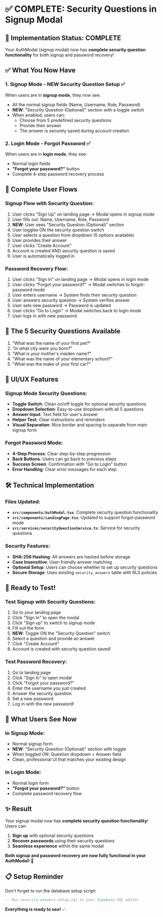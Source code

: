 # ✅ COMPLETE: Security Questions in Signup Modal

## 🎉 Implementation Status: COMPLETE

Your AuthModal (signup modal) now has **complete security question functionality** for both signup and password recovery!

## ✅ What You Now Have

### 1. **Signup Mode** - NEW Security Question Setup ✅
When users are in **signup mode**, they now see:
- All the normal signup fields (Name, Username, Role, Password)
- **NEW**: "Security Question (Optional)" section with a toggle switch
- When enabled, users can:
  - Choose from 5 predefined security questions
  - Provide their answer
  - The answer is securely saved during account creation

### 2. **Login Mode** - Forgot Password ✅
When users are in **login mode**, they see:
- Normal login fields
- **"Forgot your password?"** button
- Complete 4-step password recovery process

## 🔄 Complete User Flows

### **Signup Flow with Security Question:**
1. User clicks "Sign Up" on landing page → Modal opens in signup mode
2. User fills out: Name, Username, Role, Password
3. **NEW**: User sees "Security Question (Optional)" section
4. User toggles ON the security question switch
5. User selects a question from dropdown (5 options available)
6. User provides their answer
7. User clicks "Create Account"
8. Account is created AND security question is saved
9. User is automatically logged in

### **Password Recovery Flow:**
1. User clicks "Sign In" on landing page → Modal opens in login mode
2. User clicks "Forgot your password?" → Modal switches to forgot-password mode
3. User enters username → System finds their security question
4. User answers security question → System verifies answer
5. User sets new password → Password is updated
6. User clicks "Go to Login" → Modal switches back to login mode
7. User logs in with new password

## 🔐 The 5 Security Questions Available

1. "What was the name of your first pet?"
2. "In what city were you born?"
3. "What is your mother's maiden name?"
4. "What was the name of your elementary school?"
5. "What was the make of your first car?"

## 🎨 UI/UX Features

### **Signup Mode Security Questions:**
- **Toggle Switch**: Clean on/off toggle for optional security questions
- **Dropdown Selection**: Easy-to-use dropdown with all 5 questions
- **Answer Input**: Text field for user's answer
- **Helper Text**: Clear instructions and reminders
- **Visual Separation**: Nice border and spacing to separate from main signup form

### **Forgot Password Mode:**
- **4-Step Process**: Clear step-by-step progression
- **Back Buttons**: Users can go back to previous steps
- **Success Screen**: Confirmation with "Go to Login" button
- **Error Handling**: Clear error messages for each step

## 🛠️ Technical Implementation

### **Files Updated:**
- **`src/components/AuthModal.tsx`**: Complete security question functionality
- **`src/components/LandingPage.tsx`**: Updated to support forgot-password mode
- **`src/services/securityQuestionService.ts`**: Service for security questions

### **Security Features:**
- **SHA-256 Hashing**: All answers are hashed before storage
- **Case Insensitive**: User-friendly answer matching
- **Optional Setup**: Users can choose whether to set up security questions
- **Secure Storage**: Uses existing `security_answers` table with RLS policies

## 🚀 Ready to Test!

### **Test Signup with Security Questions:**
1. Go to your landing page
2. Click "Sign In" to open the modal
3. Click "Sign up" to switch to signup mode
4. Fill out the form
5. **NEW**: Toggle ON the "Security Question" switch
6. Select a question and provide an answer
7. Click "Create Account"
8. Account is created with security question saved!

### **Test Password Recovery:**
1. Go to landing page
2. Click "Sign In" to open modal
3. Click "Forgot your password?"
4. Enter the username you just created
5. Answer the security question
6. Set a new password
7. Log in with the new password!

## 🎯 What Users See Now

### **In Signup Mode:**
- Normal signup form
- **NEW**: "Security Question (Optional)" section with toggle
- When toggled ON: Question dropdown + Answer field
- Clean, professional UI that matches your existing design

### **In Login Mode:**
- Normal login form  
- **"Forgot your password?"** button
- Complete password recovery flow

## ✨ Result

Your signup modal now has **complete security question functionality**! Users can:

1. **Sign up** with optional security questions
2. **Recover passwords** using their security questions
3. **Seamless experience** within the same modal

**Both signup and password recovery are now fully functional in your AuthModal!** 🚀

## 📋 Setup Reminder

Don't forget to run the database setup script:
```sql
-- Run security-answers-setup.sql in your Supabase SQL editor
```

**Everything is ready to use!** ✅